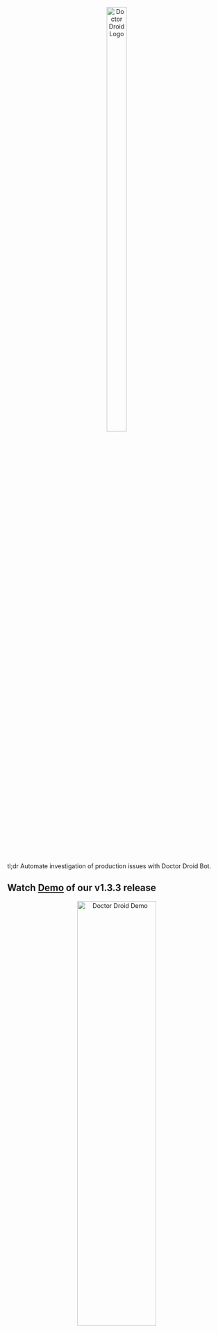 <p align="center">
  <img src="https://drdroid-public-content.s3.us-west-2.amazonaws.com/github-cover-image.png" alt="Doctor Droid Logo" width="30%" height="50%">

</p>



tl;dr Automate investigation of production issues with Doctor Droid Bot.

## Watch [Demo](https://www.youtube.com/watch?v=Uu3k-qQ3Pvw) of our v1.3.3 release
<p align="center">
  <a href="https://www.youtube.com/watch?v=Uu3k-qQ3Pvw">
    <img src="https://drdroid-public-content.s3.us-west-2.amazonaws.com/automate-investigations-thumbnail-github.png" alt="Doctor Droid Demo" width="60%" height="50%">
  </a>
</p>

<br>

## How does Doctor Droid automate investigations?

Doctor Droid is a bot that can automatically go to 15+ types of observability tools & servers, run commands and fetch data for you whenever you receive an alert.

This helps reduce the time taken to investigate an issue and can potentially completely automate it.


<p align="center">
  <img src="https://drdroid-public-content.s3.us-west-2.amazonaws.com/doctor-droid-automation.png" alt="How Doctor Droid works" width="75%" height="50%">
</p>

<br>

## How to configure Investigations in Doctor Droid?

You can **create PlayBooks** to configure investigations. **PlayBooks are intelligent documents that are connected to every part of your stack** where you might need to look for monitoring -- you can fetch logs, metrics, query databases, run commands on remote servers, fetch container data and even define custom API calls.

<p align="center">
  <img src="https://drdroid-public-content.s3.us-west-2.amazonaws.com/sample-investigation-playbook.png" alt="A Sample Playbook in Doctor Droid" width="75%" height="50%">
</p>


### Playground:
* The [sandbox](https://sandbox.drdroid.io/) has a few sample playbooks created.
* You can also check out the [#demo-alerts channel](https://join.slack.com/t/doctor-droid-demo/shared_invite/zt-2h6eap61w-Bmz76OEU6IykmDy673R1qQ) in community Slack workspace to see how automated replies are received for alerts.

## Getting Started

#### 1. [Documentation](https://docs.drdroid.io)

#### 2. Installation

Use this command to get started using Docker:
```
docker-compose -f deploy.docker-compose.yaml up -d
```
Looking for Helm chart or custom branch deployment? Read our installation doc [here](https://docs.drdroid.io/docs/installation).

#### 3. Learn more: Watch tutorials on our [YouTube](https://www.youtube.com/@DrDroidDev) channel

## Connect with us:
* Want to contribute? Read our [contribution guidelines](https://docs.drdroid.io/docs/contributing).

* For Feedback or Feature Requests: Share with us in Slack or Github issues.

* Bug Report? Create a [jam](https://jam.dev/) and share it with us on Github or Slack!

<center>

[Slack Community](https://join.slack.com/t/doctor-droid-demo/shared_invite/zt-2h6eap61w-Bmz76OEU6IykmDy673R1qQ)
| [Roadmap](/ROADMAP.md) | [Docs](https://docs.drdroid.io)
</center>
